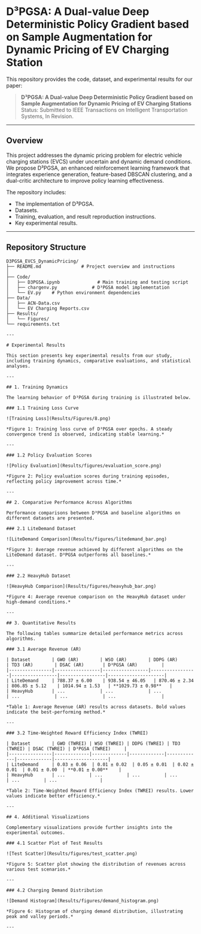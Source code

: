 # D³PGSA: A Dual-value Deep Deterministic Policy Gradient based on Sample Augmentation for Dynamic Pricing of EV Charging Station

This repository provides the code, dataset, and experimental results for our paper:

> **D³PGSA: A Dual-value Deep Deterministic Policy Gradient based on Sample Augmentation for Dynamic Pricing of EV Charging Stations**  
> Status: Submitted to IEEE Transactions on Intelligent Transportation Systems, In Revision.

---

## Overview

This project addresses the dynamic pricing problem for electric vehicle charging stations (EVCS) under uncertain and dynamic demand conditions.  
We propose D³PGSA, an enhanced reinforcement learning framework that integrates experience generation, feature-based DBSCAN clustering, and a dual-critic architecture to improve policy learning effectiveness.

The repository includes:
- The implementation of D³PGSA.
- Datasets.
- Training, evaluation, and result reproduction instructions.
- Key experimental results.

---

## Repository Structure

```text
D3PGSA_EVCS_DynamicPricing/
├── README.md               # Project overview and instructions
│   
├── Code/
│   ├── D3PGSA.ipynb              # Main training and testing script
│   ├── chargenv.py             # D³PGSA model implementation
│   └── EV.py    # Python environment dependencies
├── Data/
│   ├── ACN-Data.csv               
│   └── EV Charging Reports.csv           
├── Results/
│   └── Figures/                
└── requirements.txt

---

# Experimental Results

This section presents key experimental results from our study, including training dynamics, comparative evaluations, and statistical analyses.

---

## 1. Training Dynamics

The learning behavior of D³PGSA during training is illustrated below.

### 1.1 Training Loss Curve

![Training Loss](Results/Figures/8.png)

*Figure 1: Training loss curve of D³PGSA over epochs. A steady convergence trend is observed, indicating stable learning.*

---

### 1.2 Policy Evaluation Scores

![Policy Evaluation](Results/figures/evaluation_score.png)

*Figure 2: Policy evaluation scores during training episodes, reflecting policy improvement across time.*

---

## 2. Comparative Performance Across Algorithms

Performance comparisons between D³PGSA and baseline algorithms on different datasets are presented.

### 2.1 LiteDemand Dataset

![LiteDemand Comparison](Results/figures/litedemand_bar.png)

*Figure 3: Average revenue achieved by different algorithms on the LiteDemand dataset. D³PGSA outperforms all baselines.*

---

### 2.2 HeavyHub Dataset

![HeavyHub Comparison](Results/figures/heavyhub_bar.png)

*Figure 4: Average revenue comparison on the HeavyHub dataset under high-demand conditions.*

---

## 3. Quantitative Results

The following tables summarize detailed performance metrics across algorithms.

### 3.1 Average Revenue (AR)

| Dataset        | GWO (AR)        | WSO (AR)        | DDPG (AR)       | TD3 (AR)        | DSAC (AR)       | D³PGSA (AR)         |
|----------------|-----------------|-----------------|-----------------|-----------------|-----------------|---------------------|
| LiteDemand     | 788.37 ± 6.00    | 938.54 ± 46.05   | 870.46 ± 2.34    | 806.85 ± 5.12    | 1014.94 ± 1.53   | **1029.73 ± 0.98**   |
| HeavyHub       | ...             | ...             | ...             | ...             | ...             | ...                 |

*Table 1: Average Revenue (AR) results across datasets. Bold values indicate the best-performing method.*

---

### 3.2 Time-Weighted Reward Efficiency Index (TWREI)

| Dataset        | GWO (TWREI) | WSO (TWREI) | DDPG (TWREI) | TD3 (TWREI) | DSAC (TWREI) | D³PGSA (TWREI)     |
|----------------|-------------|-------------|-------------|-------------|-------------|--------------------|
| LiteDemand     | 0.03 ± 0.06  | 0.01 ± 0.02  | 0.05 ± 0.01  | 0.02 ± 0.01  | 0.01 ± 0.00  | **0.01 ± 0.00**    |
| HeavyHub       | ...         | ...         | ...         | ...         | ...         | ...                |

*Table 2: Time-Weighted Reward Efficiency Index (TWREI) results. Lower values indicate better efficiency.*

---

## 4. Additional Visualizations

Complementary visualizations provide further insights into the experimental outcomes.

### 4.1 Scatter Plot of Test Results

![Test Scatter](Results/figures/test_scatter.png)

*Figure 5: Scatter plot showing the distribution of revenues across various test scenarios.*

---

### 4.2 Charging Demand Distribution

![Demand Histogram](Results/figures/demand_histogram.png)

*Figure 6: Histogram of charging demand distribution, illustrating peak and valley periods.*

---
